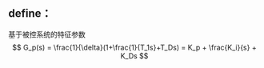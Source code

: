 ## define：
基于被控系统的特征参数
$$ G_p(s) = \frac{1}{\delta}(1+\frac{1}{T_1s}+T_Ds) = K_p + \frac{K_i}{s} + K_Ds $$
